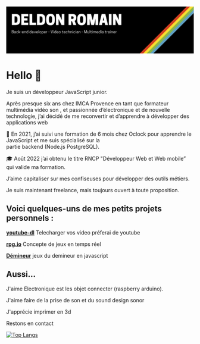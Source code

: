 ![cover](https://github.com/deldon/deldon/blob/main/header.png)
# Hello :wave:
Je suis un développeur JavaScript junior.

Après presque six ans chez IMCA Provence en tant que formateur multimédia vidéo son , et passionnée d’électronique et de nouvelle technologie, j’ai décidé de me reconvertir et d’apprendre à développer des applications web

:school: En 2021, j’ai suivi une formation de 6 mois chez Oclock pour apprendre le JavaScript et me suis spécialisé sur la partie backend (Node.js PostgreSQL).

:mortar_board: Août 2022 j’ai obtenu le titre RNCP "Développeur Web et Web mobile” qui valide ma formation.

J’aime capitaliser sur mes confiseuses pour développer des outils métiers.

Je suis maintenant freelance, mais toujours ouvert à toute proposition.


## ****Voici quelques-uns de mes petits projets personnels :****

****[youtube-dl](https://github.com/deldon/youtube-dl)**** Telecharger vos video préferai de youtube

****[rpg.io](https://github.com/deldon/rpg.io)**** Concepte de jeux en temps réel

****[Démineur](https://github.com/deldon/Demineur)**** jeux du demineur en javascript

## **Aussi...**

J'aime Electronique est les objet connecter (raspberry arduino).

J'aime faire de la prise de son et du sound design sonor

J'apprécie imprimer en 3d 

Restons en contact


[![Top Langs](https://github-readme-stats.vercel.app/api/top-langs/?username=deldon)](https://github.com/anuraghazra/github-readme-stats)



